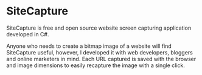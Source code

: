 SiteCapture
===========

SiteCapture is free and open source website screen capturing application developed in C#.

Anyone who needs to create a bitmap image of a website will find SiteCapture useful, however, I developed it with web developers, bloggers and online marketers in mind. Each URL captured is saved with the browser and image dimensions to easily recapture the image with a single click.
